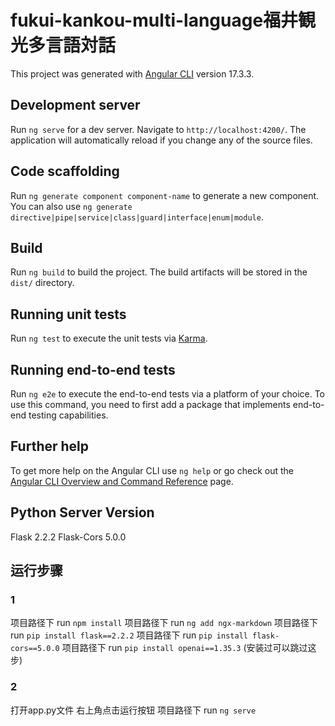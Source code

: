 # fukui-kankou-multi-language福井観光多言語対話

This project was generated with [Angular CLI](https://github.com/angular/angular-cli) version 17.3.3.

## Development server

Run `ng serve` for a dev server. Navigate to `http://localhost:4200/`. The application will automatically reload if you change any of the source files.

## Code scaffolding

Run `ng generate component component-name` to generate a new component. You can also use `ng generate directive|pipe|service|class|guard|interface|enum|module`.

## Build

Run `ng build` to build the project. The build artifacts will be stored in the `dist/` directory.

## Running unit tests

Run `ng test` to execute the unit tests via [Karma](https://karma-runner.github.io).

## Running end-to-end tests

Run `ng e2e` to execute the end-to-end tests via a platform of your choice. To use this command, you need to first add a package that implements end-to-end testing capabilities.

## Further help

To get more help on the Angular CLI use `ng help` or go check out the [Angular CLI Overview and Command Reference](https://angular.io/cli) page.

## Python Server Version
Flask                     2.2.2
Flask-Cors                5.0.0

## 运行步骤
### 1
项目路径下 run `npm install`
项目路径下 run `ng add ngx-markdown` 
项目路径下 run `pip install flask==2.2.2`
项目路径下 run `pip install flask-cors==5.0.0`
项目路径下 run `pip install openai==1.35.3` (安装过可以跳过这步)
### 2
打开app.py文件 右上角点击运行按钮
项目路径下 run `ng serve` 

